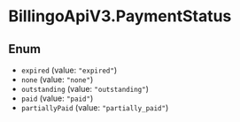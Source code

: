 # BillingoApiV3.PaymentStatus

## Enum

* `expired` (value: `"expired"`)
* `none` (value: `"none"`)
* `outstanding` (value: `"outstanding"`)
* `paid` (value: `"paid"`)
* `partiallyPaid` (value: `"partially_paid"`)
